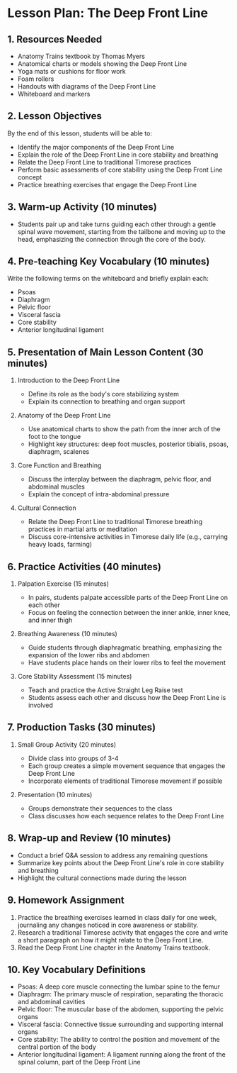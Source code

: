 # Lesson Plan: The Deep Front Line

## 1. Resources Needed

- Anatomy Trains textbook by Thomas Myers
- Anatomical charts or models showing the Deep Front Line
- Yoga mats or cushions for floor work
- Foam rollers
- Handouts with diagrams of the Deep Front Line
- Whiteboard and markers

## 2. Lesson Objectives

By the end of this lesson, students will be able to:
- Identify the major components of the Deep Front Line
- Explain the role of the Deep Front Line in core stability and breathing
- Relate the Deep Front Line to traditional Timorese practices
- Perform basic assessments of core stability using the Deep Front Line concept
- Practice breathing exercises that engage the Deep Front Line

## 3. Warm-up Activity (10 minutes)

- Students pair up and take turns guiding each other through a gentle spinal wave movement, starting from the tailbone and moving up to the head, emphasizing the connection through the core of the body.

## 4. Pre-teaching Key Vocabulary (10 minutes)

Write the following terms on the whiteboard and briefly explain each:
- Psoas
- Diaphragm
- Pelvic floor
- Visceral fascia
- Core stability
- Anterior longitudinal ligament

## 5. Presentation of Main Lesson Content (30 minutes)

1. Introduction to the Deep Front Line
   - Define its role as the body's core stabilizing system
   - Explain its connection to breathing and organ support

2. Anatomy of the Deep Front Line
   - Use anatomical charts to show the path from the inner arch of the foot to the tongue
   - Highlight key structures: deep foot muscles, posterior tibialis, psoas, diaphragm, scalenes

3. Core Function and Breathing
   - Discuss the interplay between the diaphragm, pelvic floor, and abdominal muscles
   - Explain the concept of intra-abdominal pressure

4. Cultural Connection
   - Relate the Deep Front Line to traditional Timorese breathing practices in martial arts or meditation
   - Discuss core-intensive activities in Timorese daily life (e.g., carrying heavy loads, farming)

## 6. Practice Activities (40 minutes)

1. Palpation Exercise (15 minutes)
   - In pairs, students palpate accessible parts of the Deep Front Line on each other
   - Focus on feeling the connection between the inner ankle, inner knee, and inner thigh

2. Breathing Awareness (10 minutes)
   - Guide students through diaphragmatic breathing, emphasizing the expansion of the lower ribs and abdomen
   - Have students place hands on their lower ribs to feel the movement

3. Core Stability Assessment (15 minutes)
   - Teach and practice the Active Straight Leg Raise test
   - Students assess each other and discuss how the Deep Front Line is involved

## 7. Production Tasks (30 minutes)

1. Small Group Activity (20 minutes)
   - Divide class into groups of 3-4
   - Each group creates a simple movement sequence that engages the Deep Front Line
   - Incorporate elements of traditional Timorese movement if possible

2. Presentation (10 minutes)
   - Groups demonstrate their sequences to the class
   - Class discusses how each sequence relates to the Deep Front Line

## 8. Wrap-up and Review (10 minutes)

- Conduct a brief Q&A session to address any remaining questions
- Summarize key points about the Deep Front Line's role in core stability and breathing
- Highlight the cultural connections made during the lesson

## 9. Homework Assignment

1. Practice the breathing exercises learned in class daily for one week, journaling any changes noticed in core awareness or stability.
2. Research a traditional Timorese activity that engages the core and write a short paragraph on how it might relate to the Deep Front Line.
3. Read the Deep Front Line chapter in the Anatomy Trains textbook.

## 10. Key Vocabulary Definitions

- Psoas: A deep core muscle connecting the lumbar spine to the femur
- Diaphragm: The primary muscle of respiration, separating the thoracic and abdominal cavities
- Pelvic floor: The muscular base of the abdomen, supporting the pelvic organs
- Visceral fascia: Connective tissue surrounding and supporting internal organs
- Core stability: The ability to control the position and movement of the central portion of the body
- Anterior longitudinal ligament: A ligament running along the front of the spinal column, part of the Deep Front Line